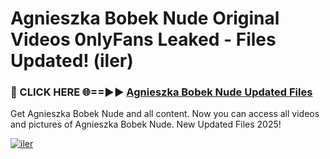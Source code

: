 # Agnieszka Bobek Nude Original Videos 0nlyFans Leaked - Files Updated! (iler)

<h3>🔴 CLICK HERE 🌐==►► <a href="https://tinyurl.com/52m3yx9h" rel="nofollow">Agnieszka Bobek Nude Updated Files</a></h3>

Get Agnieszka Bobek Nude and all content. Now you can access all videos and pictures of Agnieszka Bobek Nude. New Updated Files 2025!

[![iler](https://i.imgur.com/TnHtlc8.gif)](https://tinyurl.com/52m3yx9h)
